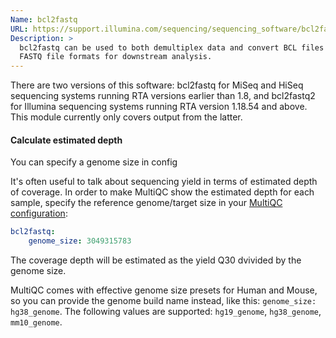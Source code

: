 ```yaml
---
Name: bcl2fastq
URL: https://support.illumina.com/sequencing/sequencing_software/bcl2fastq-conversion-software.html
Description: >
  bcl2fastq can be used to both demultiplex data and convert BCL files to
  FASTQ file formats for downstream analysis.
---
```


There are two versions of this software: bcl2fastq for MiSeq and HiSeq
sequencing systems running RTA versions earlier than 1.8, and bcl2fastq2 for
Illumina sequencing systems running RTA version 1.18.54 and above. This module
currently only covers output from the latter.

#### Calculate estimated depth

You can specify a genome size in config

It's often useful to talk about sequencing yield in terms of estimated depth of coverage.
In order to make MultiQC show the estimated depth for each sample, specify the reference genome/target size in your [MultiQC configuration](http://multiqc.info/docs/#configuring-multiqc):

```yaml
bcl2fastq:
    genome_size: 3049315783
```

The coverage depth will be estimated as the yield Q30 dvivided by the genome size.

MultiQC comes with effective genome size presets for Human and Mouse, so you can
provide the genome build name instead, like this: `genome_size: hg38_genome`. The
following values are supported: `hg19_genome`, `hg38_genome`, `mm10_genome`.

